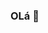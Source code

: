 ### OLá 👋

<!--
**silvadiego2/silvadiego2** is a ✨ _special_ ✨ repository because its `README.md` (this file) appears on your GitHub profile.
LinkedIn:(https://www.linkedin.com/in/diego-da-silva/)

Olá, sou Diego Silva, um entusiasta de tecnologia apaixonado por transformar ideias criativas em soluções práticas. Estou atualmente desenvolvendo e aprimorando minhas habilidades como desenvolvedor back-end na Cubos Academy, onde estou explorando o desenvolvimento web com um foco especial nas tecnologias back-end, como JavaScript e Node.js.

- 🔭 Estou atualmente focado no desenvolvimento back-end em JavaScript e Node.JS, além de aprofundar meu conhecimento em segurança da API e otimização de consultas de banco de dados. Estou sempre aprendendo e acompanhando as últimas tendências tecnológicas para melhorar minhas habilidades.

- 🌱 I’m currently learning ...
- 👯 I’m looking to collaborate on ...
- 🤔 I’m looking for help with ...
- 💬 Ask me about ...
- 📫 How to reach me: ...
- 😄 Pronouns: ...
- ⚡ Fun fact: ...
-->
